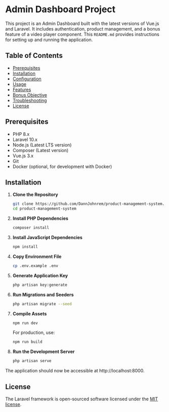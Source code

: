 # Admin Dashboard Project

This project is an Admin Dashboard built with the latest versions of Vue.js and Laravel. It includes authentication, product management, and a bonus feature of a video player component. This `README.md` provides instructions for setting up and running the application.

## Table of Contents

- [Prerequisites](#prerequisites)
- [Installation](#installation)
- [Configuration](#configuration)
- [Usage](#usage)
- [Features](#features)
- [Bonus Objective](#bonus-objective)
- [Troubleshooting](#troubleshooting)
- [License](#license)

## Prerequisites

- PHP 8.x
- Laravel 10.x
- Node.js (Latest LTS version)
- Composer (Latest version)
- Vue.js 3.x
- Git
- Docker (optional, for development with Docker)

## Installation

1. **Clone the Repository**

    ```bash
   git clone https://github.com/DannJohnrem/product-management-system.git
   cd product-management-system
    ```
2. **Install PHP Dependencies**

    ```bash
    composer install
    ```
3. **Install JavaScript Dependencies**

    ```bash
    npm install
    ```
4. **Copy Environment File**

    ```bash
    cp .env.example .env
    ```
5. **Generate Application Key**

    ```bash
    php artisan key:generate
    ```
6. **Run Migrations and Seeders**

    ```bash
    php artisan migrate --seed
    ```
6. **Compile Assets**

    ```bash
    npm run dev
    ```

    For production, use:

     ```bash
    npm run build
    ```
6. **Run the Development Server**

    ```bash
    php artisan serve
    ```
The application should now be accessible at http://localhost:8000.

## License

The Laravel framework is open-sourced software licensed under the [MIT license](https://opensource.org/licenses/MIT).


